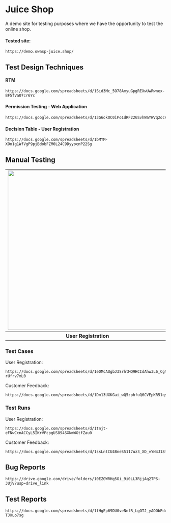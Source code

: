 # Juice Shop
A demo site for testing purposes where we have the opportunity to test the online shop.

#### Tested site:
```
https://demo.owasp-juice.shop/
```

## Test Design Techniques

#### RTM
```
https://docs.google.com/spreadsheets/d/1Sid3Mc_5O78AmyuGpgREXwUwRwnex-BF5fVa07cr6Yc
```

#### Permission Testing - Web Application
```
https://docs.google.com/spreadsheets/d/13G6okOC0iPo1dRF22GSvhWaYWVq2ocVwi0OZSDSqWzg
```

#### Decision Table - User Registration
```
https://docs.google.com/spreadsheets/d/1bMYM-XOn1g1WfVgP9pjBdobFZM0L24C9DyyocnP22Sg
```

## Manual Testing
<table>
  <tr>
    <td><img src="https://github.com/LosKamilos91/juice-shop/assets/93448256/890f113a-02ca-4f88-9625-aebc2b6eccf2" width="500"></td>
    <td><img src="https://github.com/LosKamilos91/juice-shop/assets/93448256/06888825-7d92-453c-876c-e0584063a487" width="500"></td>
  </tr>
  <tr>
    <th align="center">User Registration</th>
    <th align="center">Customer Feedback</th>
  </tr>
</table>

### Test Cases
User Registration:
```
https://docs.google.com/spreadsheets/d/1eOMcAUgbJ3SrhtMQ9HCIdAhw3L6_Cgtv1-rUfrv7mL0
```

Customer Feedback:
```
https://docs.google.com/spreadsheets/d/1Dm13UGKGai_wQ5zphfuQ6CVEpKR51qsypl0IlK_pPck
```

### Test Runs
User Registration:
```
https://docs.google.com/spreadsheets/d/1tnjt-eFNwCcnACCyL5IKrVPcpgUS894SXNmWGtfZau0
```

Customer Feedback:
```
https://docs.google.com/spreadsheets/d/1ssLntCU4BneS5117uz3_XD_vYN4J18fPsGJ_5vunFu8
```

## Bug Reports
```
https://drive.google.com/drive/folders/10EZGWRHg5Oi_9i0LL3RjjAq2TPS-3UjV?usp=drive_link
```

## Test Reports
```
https://docs.google.com/spreadsheets/d/1fHgEp69DU0veNnfR_LgOTJ_yAOObPdvEVD-TJXLo7sg
```







